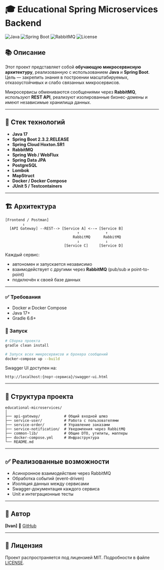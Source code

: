 # 🎓 Educational Spring Microservices Backend

![Java](https://img.shields.io/badge/Java-17-blue.svg)
![Spring Boot](https://img.shields.io/badge/Spring_Boot-2.3.2.RELEASE-brightgreen.svg)
![RabbitMQ](https://img.shields.io/badge/RabbitMQ-Used-orange.svg)
![License](https://img.shields.io/badge/license-MIT-blue.svg)

## 📚 Описание

Этот проект представляет собой **обучающую микросервисную архитектуру**, реализованную с использованием **Java** и **Spring Boot**. Цель — закрепить знания в построении масштабируемых, отказоустойчивых и слабо связанных микросервисов.

Микросервисы обмениваются сообщениями через **RabbitMQ**, используют **REST API**, реализуют изолированные бизнес-домены и имеют независимые хранилища данных.


---

## 🔧 Стек технологий

- **Java 17**
- **Spring Boot 2.3.2.RELEASE**
- **Spring Cloud Hoxton.SR1**
- **RabbitMQ**
- **Spring Web / WebFlux**
- **Spring Data JPA**
- **PostgreSQL**
- **Lombok**
- **MapStruct**
- **Docker / Docker Compose**
- **JUnit 5 / Testcontainers**


---

## 🏗 Архитектура

```
[Frontend / Postman]
        ↓
  [API Gateway] --REST--> [Service A] <--→ [Service B]
                                 ↑            ↑
                               RabbitMQ      RabbitMQ
                                 ↓            ↓
                           [Service C]     [Service D]
```
Каждый сервис:
- автономен и запускается независимо
- взаимодействует с другими через **RabbitMQ** (pub/sub и point-to-point)
- подключён к своей базе данных


---


### ✅ Требования

- Docker и Docker Compose
- Java 17+
- Gradle 6.6+
### 🚀 Запуск

```bash
# Сборка проекта
gradle clean install

# Запуск всех микросервисов и брокера сообщений
docker-compose up --build
```


Swagger UI доступен на:  
```
http://localhost:{порт-сервиса}/swagger-ui.html
```


---

## 📁 Структура проекта

```
educational-microservices/
│
├── api-gateway/           # Общий входной шлюз
├── service-user/          # Работа с пользователями
├── service-order/         # Управление заказами
├── service-notification/  # Уведомления через RabbitMQ
├── common-lib/            # Общие DTO, утилиты, мапперы
├── docker-compose.yml     # Инфраструктура
└── README.md
```


---

## ✅ Реализованные возможности

- Асинхронное взаимодействие через RabbitMQ
- Обработка событий (event-driven)
- Изоляция данных между сервисами
- Swagger-документация каждого сервиса
- Unit и интеграционные тесты


---


## 👤 Автор 
**[Ivan]**
🔗 [GitHub](https://github.com/твоя-ссылка)


---

## 📄 Лицензия

Проект распространяется под лицензией MIT. Подробности в файле [LICENSE](LICENSE).

